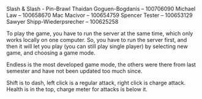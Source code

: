 Slash & Slash - Pin-Brawl
Thaidan Goguen-Bogdanis – 100706090
Michael Law – 100658670
Mac Macivor – 100654759
Spencer Tester – 100653129
Sawyer Shipp-Wiederpsrecher – 100625258

To play the game, you have to run the server at the same time, which only works locally on one computer.
So, you have to run the server first, and then it will let you play (you can still play single player)
by selecting new game, and choosing a game mode.

Endless is the most developed game mode, the others were there from last semester and have not been updated
too much since.

Shift is to dash, left click is a regular attack, right click is charge attack.
Health is in the top, charge meter for attacks is below it.